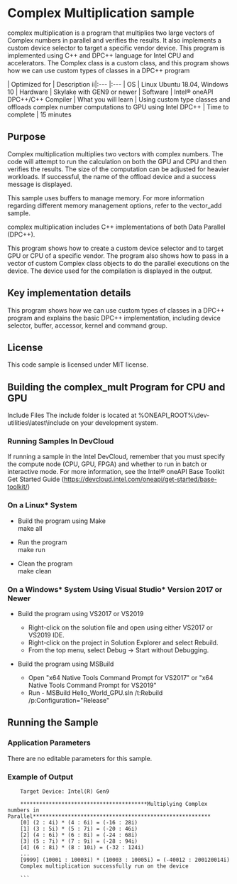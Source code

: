 # Complex Multiplication sample

complex multiplication is a program that multiplies two large vectors of 
Complex numbers in parallel and verifies the results. It also implements 
a custom device selector to target a specific vendor device. This program is 
implemented using C++ and DPC++ language for Intel CPU and accelerators. 
The Complex class is a custom class, and this program shows how we can use 
custom types of classes in a DPC++ program
  
| Optimized for                       | Description
ii|:---                               |:---
| OS                                | Linux Ubuntu 18.04, Windows 10 
| Hardware                          | Skylake with GEN9 or newer
| Software                          | Intel&reg; oneAPI DPC++/C++ Compiler
| What you will learn               | Using custom type classes and offloads complex number computations to GPU using Intel DPC++
| Time to complete                  | 15 minutes  
  

## Purpose	

Complex multiplication multiplies two vectors with complex numbers. The 
code will attempt to run the calculation on both the GPU and CPU and then 
verifies the results. The size of the computation can be adjusted for 
heavier workloads. If successful, the name of the offload device and a 
success message is displayed.

This sample uses buffers to manage memory. For more information regarding
different memory management options, refer to the vector_add sample.

complex multiplication includes C++ implementations of both Data Parallel 
(DPC++). 

This program shows how to create a custom device selector and to target 
GPU or CPU of a specific vendor. The program also shows how to pass in a 
vector of custom Complex class objects to do the parallel 
executions on the device. The device used for the compilation is displayed in 
the output.


## Key implementation details 

This program shows how we can use custom types of classes in a DPC++ 
program and explains the basic DPC++ implementation, including device 
selector, buffer, accessor, kernel and command group.  


## License  

This code sample is licensed under MIT license. 

## Building the complex_mult Program for CPU and GPU 

Include Files
The include folder is located at %ONEAPI_ROOT%\dev-utilities\latest\include on your development system.

### Running Samples In DevCloud
If running a sample in the Intel DevCloud, remember that you must specify 
the compute node (CPU, GPU, FPGA) and whether to run in batch or 
interactive mode. For more information, see the Intel® oneAPI Base Toolkit 
Get Started Guide (https://devcloud.intel.com/oneapi/get-started/base-toolkit/)

### On a Linux* System 
   * Build the program using Make  
    make all  

   * Run the program  
    make run  

   * Clean the program  
    make clean 

### On a Windows* System Using Visual Studio* Version 2017 or Newer
- Build the program using VS2017 or VS2019
    - Right-click on the solution file and open using either VS2017 or VS2019 IDE.
    - Right-click on the project in Solution Explorer and select Rebuild.
    - From the top menu, select Debug -> Start without Debugging.

- Build the program using MSBuild
     - Open "x64 Native Tools Command Prompt for VS2017" or "x64 Native Tools Command Prompt for VS2019"
     - Run - MSBuild Hello_World_GPU.sln /t:Rebuild /p:Configuration="Release"
     
## Running the Sample

### Application Parameters
There are no editable parameters for this sample.

### Example of Output

```
	Target Device: Intel(R) Gen9

	****************************************Multiplying Complex numbers in Parallel********************************************************
	[0] (2 : 4i) * (4 : 6i) = (-16 : 28i)
	[1] (3 : 5i) * (5 : 7i) = (-20 : 46i)
	[2] (4 : 6i) * (6 : 8i) = (-24 : 68i)
	[3] (5 : 7i) * (7 : 9i) = (-28 : 94i)
	[4] (6 : 8i) * (8 : 10i) = (-32 : 124i)
	...
	[9999] (10001 : 10003i) * (10003 : 10005i) = (-40012 : 200120014i)
	Complex multiplication successfully run on the device
   
    ```
